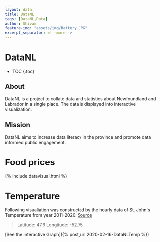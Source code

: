 ```yaml
---
layout: data
title: DataNL
tags: [DataNL,Data]
author: Shivam
feature-img: "assets/img/Battery.JPG"
excerpt_separator: <!--more-->
---
```

# DataNL
* TOC
{:toc}
## About
DataNL is a project to collate data and statistics about Newfoundland and Labrador in a single place. The data is displayed into interactive visualization.
## Mission
DataNL aims to increase data literacy in the province and promote data informed public engagement.

# Food prices

{% include datavisual.html %}

# Temperature
Following visualiation was constructed by the hourly data of St. John's Temperature from year 2011-2020. [Source](https://climate.copernicus.eu/climate-reanalysis)
> Latitude: 47.6
> Longitude: -52.75

[See the interactive Graph]({% post_url 2020-02-16-DataNLTemp %})

